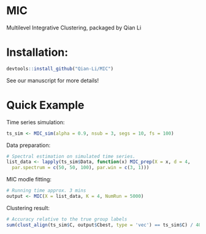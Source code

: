 # MIC
Multilevel Integrative Clustering, packaged by Qian Li

# Installation:
```r
devtools::install_github("Qian-Li/MIC")
```

See our manuscript for more details!

# Quick Example

Time series simulation:
```r
ts_sim <- MIC_sim(alpha = 0.9, nsub = 3, segs = 10, fs = 100)
```

Data preparation:
```r
# Spectral estimation on simulated time series.
list_data <- lapply(ts_sim$Data, function(x) MIC_prep(X = x, d = 4, 
  par.spectrum = c(50, 50, 100), par.win = c(3, 1)))
```


MIC modle fitting:
```r
# Running time approx. 3 mins
output <- MIC(X = list_data, K = 4, NumRun = 5000)
```

Clustering result:
```r
# Accuracy relative to the true group labels
sum(clust_align(ts_sim$C, output$Cbest, type = 'vec') == ts_sim$C) / 40
```
